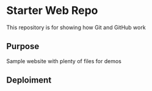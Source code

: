 # Starter Web Repo

This repository is for showing how Git and GitHub work

## Purpose

Sample website with plenty of files for demos
## Deploiment